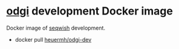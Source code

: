 # [odgi](https://github.com/vgteam/odgi) development Docker image
Docker image of [seqwish](https://github.com/vgteam/odgi) development.

 * docker pull [heuermh/odgi-dev](https://registry.hub.docker.com/u/heuermh/odgi-dev/)
